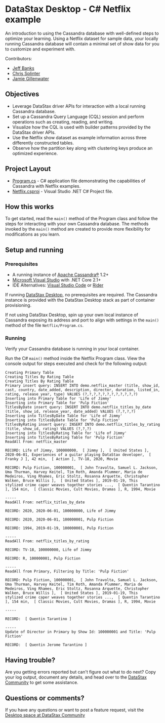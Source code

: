 # DataStax Desktop - C# Netflix example
An introduction to using the Cassandra database with well-defined steps to optimize your learning.  Using a Netflix dataset for sample data, your locally running Cassandra database will contain a minimal set of show data for you to customize and experiment with.

Contributors:
* [Jeff Banks](https://github.com/jeffbanks)
* [Chris Splinter](https://github.com/csplinter)
* [Jamie Gillenwater](https://github.com/jgillenwater)

## Objectives
* Leverage DataStax driver APIs for interaction with a local running Cassandra database.
* Set up a Cassandra Query Language (CQL) session and perform operations such as creating, reading, and writing.
* Visualize how the CQL is used with builder patterns provided by the DataStax driver APIs.
* Use the Netflix show dataset as example information across three differently constructed tables.
* Observe how the partition key along with clustering keys produce an optimized experience.

## Project Layout

* [Program.cs](/Netflix/Program.cs) - C# application file demonstrating the capabilities of Cassandra with Netflix examples.
* [Netflix.csproj](/Netflix/Netflix.csproj) - Visual Studio .NET C# Project file.

## How this works
To get started, read the `main()` method of the Program class and follow the steps for interacting with your own Cassandra database.
The methods invoked by the `main()` method are created to provide
more flexibility for modifications as you learn.

## Setup and running

### Prerequisites

* A running instance of [Apache Cassandra®](http://cassandra.apache.org/download/) 1.2+
* [Microsoft Visual Studio](https://visualstudio.microsoft.com/vs/) with .NET Core 2.1+
* IDE Alternatives: [Visual Studio Code](https://code.visualstudio.com/) or [Rider](https://www.jetbrains.com/rider/)

If running [DataStax Desktop](https://www.datastax.com/blog/2020/05/learn-cassandra-datastax-desktop), no prerequisites are required. The Cassandra instance is provided with the DataStax
Desktop stack as part of container provisioning.

If not using DataStax Desktop, spin up your own local instance of Cassandra exposing its address and
port to align with settings in the `main()` method of the file `Netflix/Program.cs`.

### Running
Verify your Cassandra database is running in your local container.

Run the C# `main()` method inside the Netflix Program class. View the console output for steps executed and check for the following output:

```
Creating Primary Table
Creating Titles By Rating Table
Creating Titles By Rating Table
Primary insert query: INSERT INTO demo.netflix_master (title, show_id, cast, country, date_added, description, director, duration, listed_in, rating, release_year, type) VALUES (?,?,?,?,?,?,?,?,?,?,?,?)
Inserting into Primary Table for 'Life of Jimmy'
Inserting into Primary Table for 'Pulp Fiction'
TitlesByDate insert query: INSERT INTO demo.netflix_titles_by_date (title, show_id, release_year, date_added) VALUES (?,?,?,?)
Inserting into TitlesByDate Table for 'Life of Jimmy'
Inserting into TitlesByDate Table for 'Pulp Fiction'
TitlesByRating insert query: INSERT INTO demo.netflix_titles_by_rating (title, show_id, rating) VALUES (?,?,?)
Inserting into TitlesByRating Table for 'Life of Jimmy'
Inserting into TitlesByRating Table for 'Pulp Fiction'
ReadAll From: netflix_master

RECORD: Life of Jimmy, 100000000,  [ Jimmy ],  [ United States ], 2020-06-01, Experiences of a guitar playing DataStax developer,  [ Franky J ], 42 min,  [ Action ], TV-18, 2020, Movie

RECORD: Pulp Fiction, 100000001,  [ John Travolta, Samuel L. Jackson, Uma Thurman, Harvey Keitel, Tim Roth, Amanda Plummer, Maria de Medeiros, Ving Rhames, Eric Stoltz, Rosanna Arquette, Christopher Walken, Bruce Willis ],  [ United States ], 2019-01-19, This
stylized crime caper weaves together stories ...,  [ Quentin Tarantino ], 154 min,  [ Classic Movies, Cult Movies, Dramas ], R, 1994, Movie

-----
ReadAll From: netflix_titles_by_date

RECORD: 2020, 2020-06-01, 100000000, Life of Jimmy

RECORD: 2020, 2020-06-01, 100000001, Pulp Fiction

RECORD: 1994, 2019-01-19, 100000001, Pulp Fiction

-----
ReadAll From: netflix_titles_by_rating

RECORD: TV-18, 100000000, Life of Jimmy

RECORD: R, 100000001, Pulp Fiction

-----
ReadAll from Primary, Filtering by Title: 'Pulp Fiction'

RECORD: Pulp Fiction, 100000001,  [ John Travolta, Samuel L. Jackson, Uma Thurman, Harvey Keitel, Tim Roth, Amanda Plummer, Maria de Medeiros, Ving Rhames, Eric Stoltz, Rosanna Arquette, Christopher Walken, Bruce Willis ],  [ United States ], 2019-01-19, This
stylized crime caper weaves together stories ...,  [ Quentin Tarantino ], 154 min,  [ Classic Movies, Cult Movies, Dramas ], R, 1994, Movie

-----

RECORD:  [ Quentin Tarantino ]

-----
Update of Director in Primary by Show Id: 100000001 and Title: 'Pulp Fiction'

RECORD:  [ Quentin Jerome Tarantino ]

```

## Having trouble?
Are you getting errors reported but can't figure out what to do next?  Copy your log output, document any details, and head
over to the [DataStax Community](https://community.datastax.com/spaces/131/datastax-desktop.html) to get some assistance.


## Questions or comments?
If you have any questions or want to post a feature request, visit the [Desktop space at DataStax Community](https://community.datastax.com/spaces/131/datastax-desktop.html)
